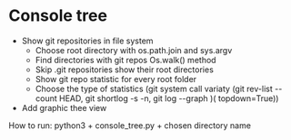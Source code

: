 # Console tree 
- Show git repositories in file system
    - Choose root directory with os.path.join and sys.argv
    - Find directories with git repos Os.walk() method
    - Skip .git repositories show their root directories  
    - Show git repo statistic for every root folder 
    - Choose the type of statistics (git system call variaty (git rev-list --count HEAD, git shortlog -s -n, git log --graph )( topdown=True))
- Add graphic thee view 

How to run: python3 + console_tree.py + chosen directory name